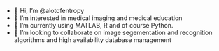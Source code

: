 - 👋 Hi, I’m @alotofentropy
- 👀 I’m interested in medical imaging and medical education
- 🌱 I’m currently using MATLAB, R and of course Python.
- 💞️ I’m looking to collaborate on image segementation and recognition algorithms and high availability database management


<!---
alotofentropy/alotofentropy is a ✨ special ✨ repository because its `README.md` (this file) appears on your GitHub profile.
You can click the Preview link to take a look at your changes.
--->
